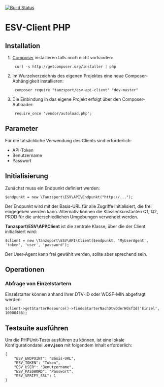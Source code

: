 [![Build Status](https://travis-ci.org/tanzsport/esv-client-php.svg?branch=master)](https://travis-ci.org/tanzsport/esv-client-php)

# ESV-Client PHP #

## Installation ##

1. [Composer](https://getcomposer.org/) installieren falls noch nicht vorhanden:

		curl -s http://getcomposer.org/installer | php

2. Im Wurzelverzeichnis des eigenen Projektes eine neue Composer-Abhängigkeit installieren:

		composer require "tanzsport/esv-api-client" "dev-master"

3. Die Einbindung in das eigene Projekt erfolgt über den Composer-Autloader:

		require_once 'vendor/autoload.php';

## Parameter ##

Für die tatsächliche Verwendung des Clients sind erforderlich:

* API-Token
* Benutzername
* Passwort

## Initialisierung ##

Zunächst muss ein Endpunkt definiert werden:

	$endpunkt = new \Tanzsport\ESV\API\Endpunkt("http://...");

Der Endpunkt wird mit der Basis-URL für alle Zugriffe initialisiert, die frei eingegeben werden kann. Alternativ können die Klassenkonstanten Q1, Q2, PROD für die unterschiedlichen Umgebungen verwendet werden. 

**Tanzsport\ESV\API\Client** ist die zentrale Klasse, über die der Client initialisiert wird:

	$client = new \Tanzsport\ESV\API\Client($endpunkt, 'MyUserAgent', 'token', 'user', 'password');
	
Der User-Agent kann frei gewählt werden, sollte aber sprechend sein.

## Operationen ##

### Abfrage von Einzelstartern ###

Einzelstarter können anhand Ihrer DTV-ID oder WDSF-MIN abgefragt werden:

	$client->getStarterResource()->findeStarterNachDtvOderWdsfId('Einzel', 10000456);

## Testsuite ausführen ##

Um die PHPUnit-Tests ausführen zu können, ist eine lokale Konfigurationdatei **.env.json** mit folgendem Inhalt erforderlich:

	{
		"ESV_ENDPOINT": "Basis-URL",
		"ESV_TOKEN": "Token",
		"ESV_USER": "Benutzername",
		"ESV_PASSWORD": "Passwort",
		"ESV_VERIFY_SSL": 1
	}	
	

	




